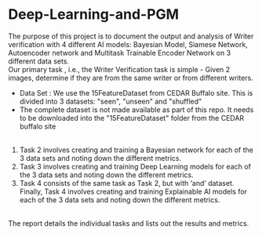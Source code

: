 # Deep-Learning-and-PGM

The purpose of this project is to document the output and analysis of Writer verification with 4 different AI models: Bayesian Model, Siamese Network, Autoencoder network and Multitask Trainable Encoder Network on 3 different data sets. <br/> 
Our primary task , i.e., the Writer Verification task is simple - Given 2 images, determine if they are from the same writer or from different writers. <br/>
- Data Set : We use the 15FeatureDataset from CEDAR Buffalo site. This is divided into 3 datasets: "seen", "unseen" and "shuffled" 
- The complete dataset is not made available as part of this repo. It needs to be downloaded into the "15FeatureDataset" folder from the CEDAR buffalo site<br/><br/>
1. Task 2 involves creating and training a Bayesian network for each of the 3 data sets and noting down the different metrics. 
2. Task 3 involves creating and training Deep Learning models for each of the 3 data sets and noting down the different metrics. 
3. Task 4 consists of the same task as Task 2, but with ‘and’ dataset. Finally, Task 4 involves creating and training Explainable AI models for each of the 3 data sets and noting down the different metrics. <br><br>

The report details the individual tasks and lists out the results and metrics.
